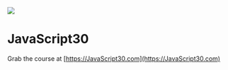 ﻿![](https://javascript30.com/images/JS3-social-share.png)

# JavaScript30

Grab the course at [https://JavaScript30.com](https://JavaScript30.com)
